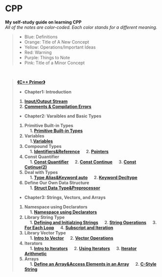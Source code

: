 # CPP
**My self-study guide on learning CPP**<br>
*All of the notes are color-coded. Each color stands for a different meaning.*
> + Blue: Definitions
> + Orange: Title of A New Concept
> + Yellow: Operations/Important Ideas
> + Red: Warning
> + Purple: Things to Note
> + Pink: Title of a Minor Concept
<br>

> <strong> [《C++ Primer》](https://github.com/KingArthur0205/CPP/blob/main/Electronic%20Version%20Book/C%2B%2B%20Primer%205th%20En.pdf)
> + Chapter1: Introduction
> 1. [Input/Output Stream](https://github.com/KingArthur0205/CPP/blob/main/CPP%20Primer%20Notes/%E3%80%90CPP%E3%80%91Day_one.pdf)
> 2. [Comments & Compilation Errors](https://github.com/KingArthur0205/CPP/blob/main/CPP%20Primer%20Notes/%E3%80%90CPP%E3%80%91Day_two.pdf)
> + Chapter2: Varaibles and Basic Types<br>
> 1. Primitive Built-in Types <br>
> &emsp; 1. [Primitive Built-in Types](https://github.com/KingArthur0205/CPP/blob/main/CPP%20Primer%20Notes/%E3%80%90CPP%E3%80%91Day_three.pdf)<br>
> 2. Variables <br>
> &emsp; 1.[Variables](https://github.com/KingArthur0205/CPP/blob/main/CPP%20Primer%20Notes/%E3%80%90CPP%E3%80%91Day_four.pdf)
> 3. Compound Types <br>
> &emsp; 1. [Identifiers&Reference](https://github.com/KingArthur0205/CPP/blob/main/CPP%20Primer%20Notes/%E3%80%90CPP%E3%80%91Day_five.pdf) 
> &emsp; 2. [Pointers](https://github.com/KingArthur0205/CPP/blob/main/CPP%20Primer%20Notes/%E3%80%90CPP%E3%80%91Day_five(2).pdf) 
> 4. Const Quantifier <br>
> &emsp; 1. [Const Quantifier](https://github.com/KingArthur0205/CPP/blob/main/CPP%20Primer%20Notes/%E3%80%90CPP%E3%80%91Day_six.pdf)
> &emsp; 2. [Const Continue](https://github.com/KingArthur0205/CPP/blob/main/CPP%20Primer%20Notes/%E3%80%90CPP%E3%80%91Day_six(2).pdf)
> &emsp; 3. [Const Cotinue(2)](https://github.com/KingArthur0205/CPP/blob/main/CPP%20Primer%20Notes/%E3%80%90CPP%E3%80%91Day_six(3).pdf)
> 5. Deal with Types <br>
> &emsp; 1. [Type Alias&Keyword auto](https://github.com/KingArthur0205/CPP/blob/main/CPP%20Primer%20Notes/%E3%80%90CPP%E3%80%91Day_seven.pdf)
> &emsp; 2. [Keyword Decltype](https://github.com/KingArthur0205/CPP/blob/main/CPP%20Primer%20Notes/%E3%80%90CPP%E3%80%91Day_seven(2).pdf)
> 6. Define Our Own Data Structure <br>
> &emsp; 1. [Struct Data Type&Preprocessor](https://github.com/KingArthur0205/CPP/blob/main/CPP%20Primer%20Notes/%E3%80%90CPP%E3%80%91Day_seven(3).pdf)
> + Chapter3: Strings, Vectors, and Arrays <br>
> 1. Namespace using Declarators <br>
> &emsp; 1. [Namespace using Declarators](https://github.com/KingArthur0205/CPP/blob/main/CPP%20Primer%20Notes/%E3%80%90CPP%E3%80%91Day_eight.pdf)
> 2. Library String Type <br>
> &emsp; 1. [Defining and Initialzing Strings](https://github.com/KingArthur0205/CPP/blob/main/CPP%20Primer%20Notes/%E3%80%90CPP%E3%80%91Day_eight.pdf)
> &emsp; 2. [String Operations](https://github.com/KingArthur0205/CPP/blob/main/CPP%20Primer%20Notes/%E3%80%90CPP%E3%80%91Day_eight(2).pdf)
> &emsp; 3. [For Each Loop](https://github.com/KingArthur0205/CPP/blob/main/CPP%20Primer%20Notes/%E3%80%90CPP%E3%80%91Day_eight(3).pdf)
> &emsp; 4. [Subscript and Iteration](https://github.com/KingArthur0205/CPP/blob/main/CPP%20Primer%20Notes/%E3%80%90CPP%E3%80%91Day_nine.pdf)
> 3. Library Vector Type <br>
> &emsp; 1. [Intro to Vector](https://github.com/KingArthur0205/CPP/blob/main/CPP%20Primer%20Notes/%E3%80%90CPP%E3%80%91Day_nine(2).pdf)
> &emsp; 2. [Vector Operations](https://github.com/KingArthur0205/CPP/blob/main/CPP%20Primer%20Notes/%E3%80%90CPP%E3%80%91Day_nine(3).pdf)
> 4. Iterators <br>
> &emsp; 1. [Intro to Iterators](https://github.com/KingArthur0205/CPP/blob/main/CPP%20Primer%20Notes/%E3%80%90CPP%E3%80%91Day_nine(3).pdf)
> &emsp; 2. [Using Iterators](https://github.com/KingArthur0205/CPP/blob/main/CPP%20Primer%20Notes/%E3%80%90CPP%E3%80%91Day_nine(4).pdf)
> &emsp; 3. [Iterator Arithmetic](https://github.com/KingArthur0205/CPP/blob/main/CPP%20Primer%20Notes/%E3%80%90CPP%E3%80%91Day_ten.pdf)
> 5. Arrays <br>
> &emsp; 1. [Define an Array&Access Elements in an Array](https://github.com/KingArthur0205/CPP/blob/main/CPP%20Primer%20Notes/%E3%80%90CPP%E3%80%91Day_ten(2).pdf)
> &emsp; 2. [C-Style String](https://github.com/KingArthur0205/CPP/blob/main/CPP%20Primer%20Notes/Ch3/%E3%80%90CPP%E3%80%91Day_eleven.pdf)
